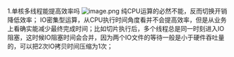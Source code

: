 1.单核多线程能提高效率吗
![image.png](https://cdn.nlark.com/yuque/0/2023/png/26575180/1699618543428-9244e83f-facb-4034-add7-2269f4e7643f.png#averageHue=%23d3d3d2&clientId=u4e73e515-88ef-4&from=paste&height=187&id=ue81cf88d&originHeight=493&originWidth=1935&originalType=binary&ratio=2.640000104904175&rotation=0&showTitle=false&size=454133&status=done&style=none&taskId=u00526e60-76e6-4ad6-a6c5-c90a12edba7&title=&width=732.9545163295497)
纯CPU运算的必然不能，反而切换开销降低效率；
IO密集型运算，从CPU执行时间角度看并不会提高效率，但是从业务上看确实能减少最终完成时间；比如切片执行后，多个线程总是同一时刻进入IO阻塞，这时候IO阻塞时间会合并，因为两个IO文件的等待一般是小于硬件吞吐量的，可以把2次IO拷贝时间压缩为1次；


